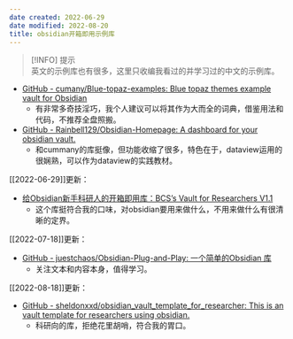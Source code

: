 ```yaml
---
date created: 2022-06-29
date modified: 2022-08-20
title: obsidian开箱即用示例库
---
```


> [!INFO] 提示  
> 英文的示例库也有很多，这里只收编我看过的并学习过的中文的示例库。

- [GitHub - cumany/Blue-topaz-examples: Blue topaz themes example vault for Obsidian](https://github.com/cumany/Blue-topaz-examples)
	- 有非常多奇技淫巧，我个人建议可以将其作为大而全的词典，借鉴用法和代码，不推荐全盘照搬。
- [GitHub - Rainbell129/Obsidian-Homepage: A dashboard for your obsidian vault.](https://github.com/Rainbell129/Obsidian-Homepage)
	- 和cummany的库挺像，但功能收缩了很多，特色在于，dataview运用的很娴熟，可以作为dataview的实践教材。

[[2022-06-29]]更新：

- [给Obsidian新手科研人的开箱即用库：BCS’s Vault for Researchers V1.1](https://forum-zh.obsidian.md/t/topic/8114)
	- 这个库挺符合我的口味，对obsidian要用来做什么，不用来做什么有很清晰的定界。

[[2022-07-18]]更新：

- [GitHub - juestchaos/Obsidian-Plug-and-Play: 一个简单的Obsidian 库](https://github.com/juestchaos/Obsidian-Plug-and-Play)
	- 关注文本和内容本身，值得学习。

[[2022-08-18]]更新：

- [GitHub - sheldonxxd/obsidian_vault_template_for_researcher: This is an vault template for researchers using obsidian.](https://github.com/sheldonxxd/obsidian_vault_template_for_researcher)
	- 科研向的库，拒绝花里胡哨，符合我的胃口。
